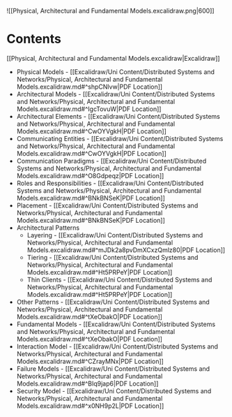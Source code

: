 ![[Physical, Architectural and Fundamental Models.excalidraw.png|600]]

# Contents

[[Physical, Architectural and Fundamental Models.excalidraw|Excalidraw]]

- Physical Models - [[Excalidraw/Uni Content/Distributed Systems and Networks/Physical, Architectural and Fundamental Models.excalidraw.md#^shpCNlvw|PDF Location]]
- Architectural Models - [[Excalidraw/Uni Content/Distributed Systems and Networks/Physical, Architectural and Fundamental Models.excalidraw.md#^IgcTovuW|PDF Location]]
- Architectural Elements - [[Excalidraw/Uni Content/Distributed Systems and Networks/Physical, Architectural and Fundamental Models.excalidraw.md#^CwOYVgkH|PDF Location]]
- Communicating Entities - [[Excalidraw/Uni Content/Distributed Systems and Networks/Physical, Architectural and Fundamental Models.excalidraw.md#^CwOYVgkH|PDF Location]]
- Communication Paradigms - [[Excalidraw/Uni Content/Distributed Systems and Networks/Physical, Architectural and Fundamental Models.excalidraw.md#^O8Gdpeqz|PDF Location]]
- Roles and Responsibilities - [[Excalidraw/Uni Content/Distributed Systems and Networks/Physical, Architectural and Fundamental Models.excalidraw.md#^BNkBNSeK|PDF Location]]
- Placement - [[Excalidraw/Uni Content/Distributed Systems and Networks/Physical, Architectural and Fundamental Models.excalidraw.md#^BNkBNSeK|PDF Location]]
- Architectural Patterns
	- Layering - [[Excalidraw/Uni Content/Distributed Systems and Networks/Physical, Architectural and Fundamental Models.excalidraw.md#^mJDk2a8pvDmXCxzQmlz80|PDF Location]]
	- Tiering - [[Excalidraw/Uni Content/Distributed Systems and Networks/Physical, Architectural and Fundamental Models.excalidraw.md#^Ht5PRPeY|PDF Location]]
	- Thin Clients - [[Excalidraw/Uni Content/Distributed Systems and Networks/Physical, Architectural and Fundamental Models.excalidraw.md#^Ht5PRPeY|PDF Location]]
- Other Patterns - [[Excalidraw/Uni Content/Distributed Systems and Networks/Physical, Architectural and Fundamental Models.excalidraw.md#^tXeObakO|PDF Location]]
- Fundamental Models - [[Excalidraw/Uni Content/Distributed Systems and Networks/Physical, Architectural and Fundamental Models.excalidraw.md#^tXeObakO|PDF Location]]
- Interaction Model - [[Excalidraw/Uni Content/Distributed Systems and Networks/Physical, Architectural and Fundamental Models.excalidraw.md#^CZrayMNx|PDF Location]]
- Failure Models - [[Excalidraw/Uni Content/Distributed Systems and Networks/Physical, Architectural and Fundamental Models.excalidraw.md#^BIq9jap6|PDF Location]]
- Security Model - [[Excalidraw/Uni Content/Distributed Systems and Networks/Physical, Architectural and Fundamental Models.excalidraw.md#^x0NH9p2L|PDF Location]]